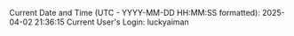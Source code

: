 Current Date and Time (UTC - YYYY-MM-DD HH:MM:SS formatted): 2025-04-02 21:36:15
Current User's Login: luckyaiman
